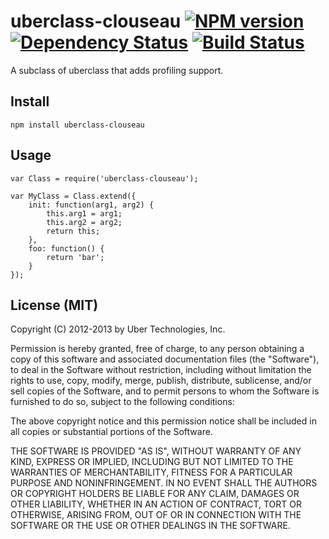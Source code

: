 # uberclass-clouseau [![NPM version](https://badge.fury.io/js/uberclass-clouseau.png)](http://badge.fury.io/js/uberclass-clouseau) [![Dependency Status](https://gemnasium.com/uber/uberclass-clouseau.png)](https://gemnasium.com/uber/uberclass-clouseau) [![Build Status](https://travis-ci.org/uber/uberclass-clouseau.png?branch=master)](https://travis-ci.org/uber/uberclass-clouseau)

A subclass of uberclass that adds profiling support.

## Install

    npm install uberclass-clouseau

## Usage

    var Class = require('uberclass-clouseau');

    var MyClass = Class.extend({
        init: function(arg1, arg2) {
            this.arg1 = arg1;
            this.arg2 = arg2;
            return this;
        },
        foo: function() {
            return 'bar';
        }
    });

## License (MIT)

Copyright (C) 2012-2013 by Uber Technologies, Inc.

Permission is hereby granted, free of charge, to any person obtaining a copy
of this software and associated documentation files (the "Software"), to deal
in the Software without restriction, including without limitation the rights
to use, copy, modify, merge, publish, distribute, sublicense, and/or sell
copies of the Software, and to permit persons to whom the Software is
furnished to do so, subject to the following conditions:

The above copyright notice and this permission notice shall be included in
all copies or substantial portions of the Software.

THE SOFTWARE IS PROVIDED "AS IS", WITHOUT WARRANTY OF ANY KIND, EXPRESS OR
IMPLIED, INCLUDING BUT NOT LIMITED TO THE WARRANTIES OF MERCHANTABILITY,
FITNESS FOR A PARTICULAR PURPOSE AND NONINFRINGEMENT. IN NO EVENT SHALL THE
AUTHORS OR COPYRIGHT HOLDERS BE LIABLE FOR ANY CLAIM, DAMAGES OR OTHER
LIABILITY, WHETHER IN AN ACTION OF CONTRACT, TORT OR OTHERWISE, ARISING FROM,
OUT OF OR IN CONNECTION WITH THE SOFTWARE OR THE USE OR OTHER DEALINGS IN
THE SOFTWARE.

